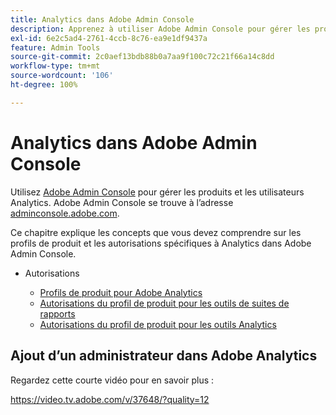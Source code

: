 ```yaml
---
title: Analytics dans Adobe Admin Console
description: Apprenez à utiliser Adobe Admin Console pour gérer les produits et les utilisateurs Analytics.
exl-id: 6e2c5ad4-2761-4ccb-8c76-ea9e1df9437a
feature: Admin Tools
source-git-commit: 2c0aef13bdb88b0a7aa9f100c72c21f66a14c8dd
workflow-type: tm+mt
source-wordcount: '106'
ht-degree: 100%

---
```


# Analytics dans Adobe Admin Console

Utilisez [Adobe Admin Console](https://helpx.adobe.com/fr/enterprise/using/admin-console.html) pour gérer les produits et les utilisateurs Analytics. Adobe Admin Console se trouve à lʼadresse [adminconsole.adobe.com](https://adminconsole.adobe.com/).

Ce chapitre explique les concepts que vous devez comprendre sur les profils de produit et les autorisations spécifiques à Analytics dans Adobe Admin Console.

* Autorisations

   * [Profils de produit pour Adobe Analytics](/help/admin/admin-console/permissions/product-profile.md)
   * [Autorisations du profil de produit pour les outils de suites de rapports](/help/admin/admin-console/permissions/report-suite-tools.md)
   * [Autorisations du profil de produit pour les outils Analytics](/help/admin/admin-console/permissions/analytics-tools.md)

## Ajout dʼun administrateur dans Adobe Analytics

Regardez cette courte vidéo pour en savoir plus :

https://video.tv.adobe.com/v/37648/?quality=12
